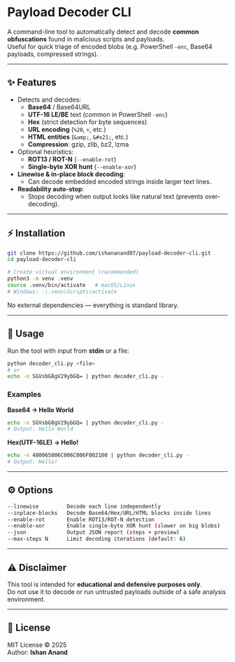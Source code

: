 # Payload Decoder CLI

A command-line tool to automatically detect and decode **common obfuscations** found in malicious scripts and payloads.  
Useful for quick triage of encoded blobs (e.g. PowerShell `-enc`, Base64 payloads, compressed strings).

---

## ✨ Features
- Detects and decodes:
  - **Base64** / Base64URL
  - **UTF-16 LE/BE** text (common in PowerShell `-enc`)
  - **Hex** (strict detection for byte sequences)
  - **URL encoding** (`%20`, `+`, etc.)
  - **HTML entities** (`&amp;`, `&#x21;`, etc.)
  - **Compression**: gzip, zlib, bz2, lzma
- Optional heuristics:
  - **ROT13 / ROT-N** (`--enable-rot`)
  - **Single-byte XOR hunt** (`--enable-xor`)
- **Linewise & in-place block decoding**:
  - Can decode embedded encoded strings inside larger text lines.
- **Readability auto-stop**:
  - Stops decoding when output looks like natural text (prevents over-decoding).

---

## ⚡ Installation

```bash
git clone https://github.com/ishananand07/payload-decoder-cli.git
cd payload-decoder-cli

# Create virtual environment (recommended)
python3 -m venv .venv
source .venv/bin/activate   # macOS/Linux
# Windows: .\.venv\Scripts\activate
```

No external dependencies — everything is standard library.

---

## 🚀 Usage

Run the tool with input from **stdin** or a file:

```bash
python decoder_cli.py <file>
# or
echo -n SGVsbG8gV29ybGQ= | python decoder_cli.py -
```

### Examples

**Base64 → Hello World**
```bash
echo -n SGVsbG8gV29ybGQ= | python decoder_cli.py -
# Output: Hello World
```

**Hex(UTF-16LE) → Hello!**
```bash
echo -n 480065006C006C006F002100 | python decoder_cli.py -
# Output: Hello!
```

---

## ⚙️ Options

```bash
--linewise         Decode each line independently
--inplace-blocks   Decode Base64/Hex/URL/HTML blocks inside lines
--enable-rot       Enable ROT13/ROT-N detection
--enable-xor       Enable single-byte XOR hunt (slower on big blobs)
--json             Output JSON report (steps + preview)
--max-steps N      Limit decoding iterations (default: 6)
```

---

## ⚠️ Disclaimer
This tool is intended for **educational and defensive purposes only**.  
Do not use it to decode or run untrusted payloads outside of a safe analysis environment.

---

## 📄 License
MIT License © 2025  
Author: **Ishan Anand**
